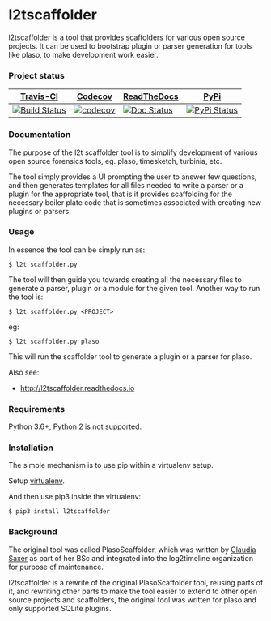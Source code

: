 # l2tscaffolder
l2tscaffolder is a tool that provides scaffolders for various open source projects. It can be used to bootstrap plugin or parser generation for tools like plaso, to make development work easier.

### Project status
[Travis-CI](https://travis-ci.org/) | [Codecov](https://codecov.io/) | [ReadTheDocs](https://readthedocs.org) | [PyPi](https://pypi.python.org)
--- | --- | --- | ---
[![Build Status](https://travis-ci.org/log2timeline/l2tscaffolder.svg?branch=master)](https://travis-ci.org/log2timeline/l2tscaffolder) | [![codecov](https://codecov.io/gh/log2timeline/l2tscaffolder/branch/master/graph/badge.svg)](https://codecov.io/gh/log2timeline/l2tscaffolder) | [![Doc Status](https://readthedocs.org/projects/pip/badge/)](https://l2tscaffolder.readthedocs.org) | [![PyPi Status](https://img.shields.io/pypi/v/l2tscaffolder.svg)](https://pypi.python.org/pypi/l2tscaffolder)

### Documentation

The purpose of the l2t scaffolder tool is to simplify development of various
open source forensics tools, eg. plaso, timesketch, turbinia, etc.

The tool simply provides a UI prompting the user to answer few questions, and
then generates templates for all files needed to write a parser or a plugin for
the appropriate tool, that is it provides scaffolding for the necessary boiler
plate code that is sometimes associated with creating new plugins or parsers.

### Usage

In essence the tool can be simply run as:

```
$ l2t_scaffolder.py
```

The tool will then guide you towards creating all the necessary files to
generate a parser, plugin or a module for the given tool. Another way to run
the tool is:

```
$ l2t_scaffolder.py <PROJECT>
```

eg:

```
$ l2t_scaffolder.py plaso
```

This will run the scaffolder tool to generate a plugin or a parser for plaso.

Also see:

+ http://l2tscaffolder.readthedocs.io

### Requirements
Python 3.6+, Python 2 is not supported.

### Installation

The simple mechanism is to use pip within a virtualenv setup.

Setup
[virtualenv](https://github.com/log2timeline/l2tscaffolder/wiki/Running-scaffolder-in-virtualenv).

And then use pip3 inside the virtualenv:

```
$ pip3 install l2tscaffolder
```


### Background
The original tool was called PlasoScaffolder, which was written by
[Claudia Saxer](https://github.com/ClaudiaSaxer) as part of her BSc and
integrated into the log2timeline organization for purpose of maintenance.

l2tscaffolder is a rewrite of the original PlasoScaffolder tool, reusing parts
of it, and rewriting other parts to make the tool easier to extend to other
open source projects and scaffolders, the original tool was written for plaso
and only supported SQLite plugins.
